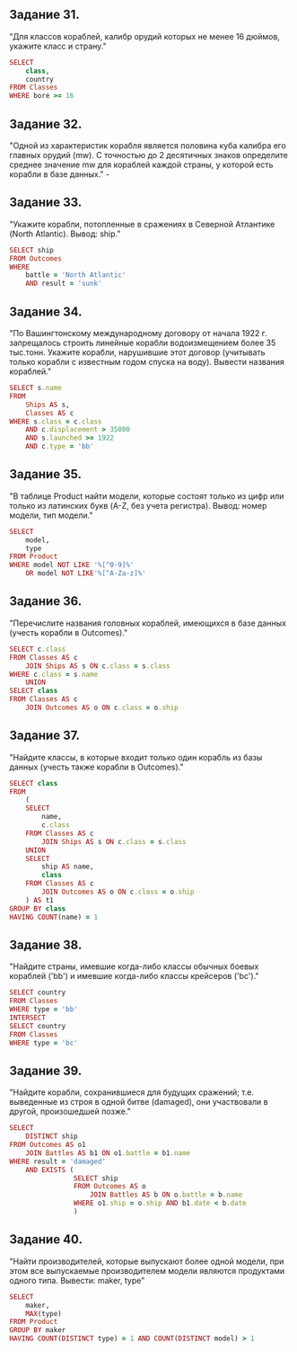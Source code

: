 ## Задание 31.
"Для классов кораблей, калибр орудий которых не менее 16 дюймов, укажите класс и страну."
```ruby
SELECT 
    class,
    country
FROM Classes
WHERE bore >= 16
```
## Задание 32.
"Одной из характеристик корабля является половина куба калибра его главных орудий (mw). С точностью до 2 десятичных знаков определите среднее значение mw для кораблей каждой страны, у которой есть корабли в базе данных."
\-

## Задание 33.
"Укажите корабли, потопленные в сражениях в Северной Атлантике (North Atlantic). Вывод: ship."
```ruby
SELECT ship
FROM Outcomes
WHERE 
    battle = 'North Atlantic'
    AND result = 'sunk'
```
## Задание 34.
"По Вашингтонскому международному договору от начала 1922 г. запрещалось строить линейные корабли водоизмещением более 35 тыс.тонн. Укажите корабли, нарушившие этот договор (учитывать только корабли c известным годом спуска на воду). Вывести названия кораблей."
```ruby
SELECT s.name
FROM 
    Ships AS s,
    Classes AS c
WHERE s.class = c.class 
    AND c.displacement > 35000
    AND s.launched >= 1922
    AND c.type = 'bb'
```
## Задание 35.
"В таблице Product найти модели, которые состоят только из цифр или только из латинских букв (A-Z, без учета регистра).
Вывод: номер модели, тип модели."
```ruby
SELECT 
    model,
    type
FROM Product
WHERE model NOT LIKE '%[^0-9]%' 
    OR model NOT LIKE'%[^A-Za-z]%'
```
## Задание 36.
"Перечислите названия головных кораблей, имеющихся в базе данных (учесть корабли в Outcomes)."
```ruby
SELECT c.class
FROM Classes AS c
	JOIN Ships AS s ON c.class = s.class
WHERE c.class = s.name
    UNION
SELECT class
FROM Classes AS c
	JOIN Outcomes AS o ON c.class = o.ship
```
## Задание 37.
"Найдите классы, в которые входит только один корабль из базы данных (учесть также корабли в Outcomes)."
```ruby
SELECT class
FROM
    (
    SELECT 
        name,
        c.class
    FROM Classes AS c
        JOIN Ships AS s ON c.class = s.class
    UNION
    SELECT 
        ship AS name,
        class
    FROM Classes AS c
        JOIN Outcomes AS o ON c.class = o.ship
    ) AS t1
GROUP BY class
HAVING COUNT(name) = 1
```
## Задание 38.
"Найдите страны, имевшие когда-либо классы обычных боевых кораблей ('bb') и имевшие когда-либо классы крейсеров ('bc')."
```ruby
SELECT country
FROM Classes
WHERE type = 'bb'
INTERSECT
SELECT country
FROM Classes
WHERE type = 'bc'
```
## Задание 39.
"Найдите корабли, сохранившиеся для будущих сражений; т.е. выведенные из строя в одной битве (damaged), они участвовали в другой, произошедшей позже."
```ruby
SELECT 
    DISTINCT ship
FROM Outcomes AS o1
	JOIN Battles AS b1 ON o1.battle = b1.name
WHERE result = 'damaged' 
    AND EXISTS (
                SELECT ship 
                FROM Outcomes AS o
                    JOIN Battles AS b ON o.battle = b.name
                WHERE o1.ship = o.ship AND b1.date < b.date
                )
```
## Задание 40.
"Найти производителей, которые выпускают более одной модели, при этом все выпускаемые производителем модели
являются продуктами одного типа. Вывести: maker, type"
```ruby
SELECT 
    maker,
    MAX(type)
FROM Product
GROUP BY maker
HAVING COUNT(DISTINCT type) = 1 AND COUNT(DISTINCT model) > 1
```


